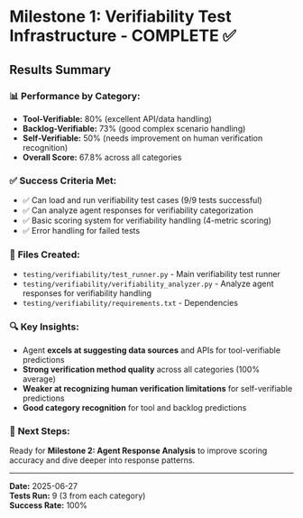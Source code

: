 # Milestone 1: Verifiability Test Infrastructure - COMPLETE ✅

## Results Summary

### 📊 **Performance by Category:**
- **Tool-Verifiable:** 80% (excellent API/data handling)
- **Backlog-Verifiable:** 73% (good complex scenario handling)  
- **Self-Verifiable:** 50% (needs improvement on human verification recognition)
- **Overall Score:** 67.8% across all categories

### ✅ **Success Criteria Met:**
- ✅ Can load and run verifiability test cases (9/9 tests successful)
- ✅ Can analyze agent responses for verifiability categorization
- ✅ Basic scoring system for verifiability handling (4-metric scoring)
- ✅ Error handling for failed tests

### 📁 **Files Created:**
- `testing/verifiability/test_runner.py` - Main verifiability test runner
- `testing/verifiability/verifiability_analyzer.py` - Analyze agent responses for verifiability handling
- `testing/verifiability/requirements.txt` - Dependencies

### 🔍 **Key Insights:**
- Agent **excels at suggesting data sources** and APIs for tool-verifiable predictions
- **Strong verification method quality** across all categories (100% average)
- **Weaker at recognizing human verification limitations** for self-verifiable predictions
- **Good category recognition** for tool and backlog predictions

### 🎯 **Next Steps:**
Ready for **Milestone 2: Agent Response Analysis** to improve scoring accuracy and dive deeper into response patterns.

---
**Date:** 2025-06-27  
**Tests Run:** 9 (3 from each category)  
**Success Rate:** 100%